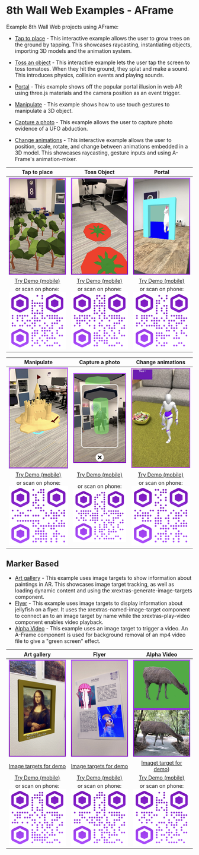 # 8th Wall Web Examples - AFrame

Example 8th Wall Web projects using AFrame:

* [Tap to place](https://github.com/8thwall/web/tree/master/examples/aframe/placeground) - This interactive example allows the user to grow trees on the ground by tapping. This showcases raycasting, instantiating objects, importing 3D models and the animation system.

* [Toss an object](https://github.com/8thwall/web/tree/master/examples/aframe/tossobject) - This interactive example lets the user tap the screen to toss tomatoes. When they hit the ground, they splat and make a sound. This introduces physics, collision events and playing sounds.

* [Portal](https://github.com/8thwall/web/tree/master/examples/aframe/portal) - This example shows off the popular portal illusion in web AR using three.js materials and the camera position as an event trigger.

* [Manipulate](https://github.com/8thwall/web/tree/master/examples/aframe/manipulate) - This example shows how to use touch gestures to manipulate a 3D object.

* [Capture a photo](https://github.com/8thwall/web/tree/master/examples/aframe/capturephoto) - This example allows the user to capture photo evidence of a UFO abduction.

* [Change animations](https://github.com/8thwall/web/tree/master/examples/aframe/animation-mixer) - This interactive example allows the user to position, scale, rotate, and change between animations embedded in a 3D model. This showcases raycasting, gesture inputs and using A-Frame's animation-mixer.

Tap to place | Toss Object | Portal 
:----------: | :---------: | :----: 
![tapplace-screenshot](../../images/screenshot-tap.jpg) | ![toss-screenshot](../../images/screenshot-toss.jpg) | ![portal-screenshot](../../images/screenshot-portal.jpg)
[Try Demo (mobile)](https://templates.8thwall.app/placeground-aframe) | [Try Demo (mobile)](https://templates.8thwall.app/tossobject-aframe) | [Try Demo (mobile)](https://templates.8thwall.app/portal-aframe)
or scan on phone:<br> ![QR1](../../images/qr-placeground.png) | or scan on phone:<br> ![QR2](../../images/qr-tossobject.png) | or scan on phone:<br> ![QR3](../../images/qr-portal.png)

Manipulate | Capture a photo | Change animations
:--------: | :-------------: | :-------------:
![manipulate-screenshot](../../images/screenshot-manipulate.jpg) | ![capture-screenshot](../../images/screenshot-capture.jpg) | ![animation-screenshot](../../images/screenshot-animation.jpg)
[Try Demo (mobile)](https://templates.8thwall.app/manipulate-aframe) | [Try Demo (mobile)](https://templates.8thwall.app/capturephoto-aframe) | [Try Demo (mobile)](https://templates.8thwall.app/animation-mixer-aframe)
or scan on phone:<br> ![QR2](../../images/qr-manipulate.png) | or scan on phone:<br> ![QR2](../../images/qr-capturephoto.png) | or scan on phone:<br> ![QR3](../../images/qr-animation.png)

## Marker Based

* [Art gallery](https://github.com/8thwall/web/tree/master/examples/aframe/artgallery) - This example uses image targets to show information about paintings in AR. This showcases image target tracking, as well as loading dynamic content and using the xrextras-generate-image-targets component.
* [Flyer](https://github.com/8thwall/web/tree/master/examples/aframe/flyer) - This example uses image targets to display information about jellyfish on a flyer. It uses the xrextras-named-image-target component to connect an <a-entity> to an image target by name while the xrextras-play-video component enables video playback.
* [Alpha Video](https://github.com/8thwall/web/tree/master/examples/aframe/alpha-video) - This example uses an image target to trigger a video. An A-Frame component is used for background removal of an mp4 video file to give a "green screen" effect.

Art gallery | Flyer | Alpha Video
:---------: | :---: | :---------:
![artgallery-screenshot](../../images/screenshot-artgallery.jpg) | ![flyer-screenshot](../../images/screenshot-flyer.jpg) | ![alpha-screenshot](../../images/screenshot-alpha-video.jpg)
[Image targets for demo](./artgallery/gallery.jpg) | [Image targets for demo](./flyer/flyer.jpg) | [Imaget target for demo](./alpha-video/targets/outside.jpg))
[Try Demo (mobile)](https://templates.8thwall.app/artgallery-aframe) | [Try Demo (mobile)](https://templates.8thwall.app/flyer-aframe) | [Try Demo (mobile)](https://templates.8thwall.app/alpha-video-aframe)
| or scan on phone:<br> ![QR1](../../images/qr-artgallery.png) | or scan on phone:<br> ![QR2](../../images/qr-flyer.png) | or scan on phone:<br> ![QR3](../../images/qr-alpha-video.png)
